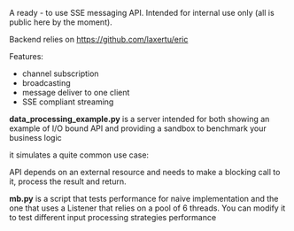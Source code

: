 A ready - to use SSE messaging API. Intended for internal use only (all is public here by the moment).

Backend relies on https://github.com/laxertu/eric

Features:
* channel subscription
* broadcasting
* message deliver to one client
* SSE compliant streaming

**data_processing_example.py** is a server intended for both showing an example of I/O bound API
and providing a sandbox to benchmark your business logic

it simulates a quite common use case:

API depends on an external resource and needs to make a blocking call to it, process the result
and return.

**mb.py** is a script that tests performance for naive implementation and the one that uses a 
Listener that relies on a pool of 6 threads. You can modify it to test different input processing strategies performance
